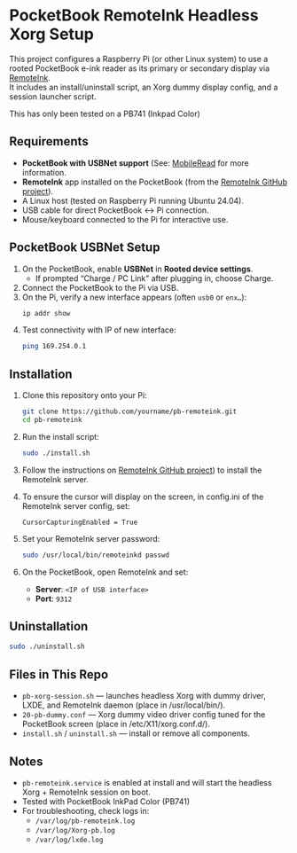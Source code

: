 # PocketBook RemoteInk Headless Xorg Setup

This project configures a Raspberry Pi (or other Linux system) to use a rooted PocketBook e-ink reader as its primary or secondary display via [RemoteInk](https://github.com/blawar/remoteink).  
It includes an install/uninstall script, an Xorg dummy display config, and a session launcher script.

This has only been tested on a PB741 (Inkpad Color) 

## Requirements

- **PocketBook with USBNet support** (See: [MobileRead](https://www.mobileread.com/forums/showthread.php?p=3921722) for more information.
- **RemoteInk** app installed on the PocketBook (from the [RemoteInk GitHub project](https://github.com/blawar/remoteink)).
- A Linux host (tested on Raspberry Pi running Ubuntu 24.04).
- USB cable for direct PocketBook ↔ Pi connection.
- Mouse/keyboard connected to the Pi for interactive use.

## PocketBook USBNet Setup

1. On the PocketBook, enable **USBNet** in **Rooted device settings**.
   - If prompted “Charge / PC Link” after plugging in, choose Charge. 
2. Connect the PocketBook to the Pi via USB.
3. On the Pi, verify a new interface appears (often `usb0` or `enx…`):
   ```bash
   ip addr show
   ```
4. Test connectivity with IP of new interface:
   ```bash
   ping 169.254.0.1
   ```

## Installation

1. Clone this repository onto your Pi:
   ```bash
   git clone https://github.com/yourname/pb-remoteink.git
   cd pb-remoteink
   ```
2. Run the install script:
   ```bash
   sudo ./install.sh
   ```
3. Follow the instructions on [RemoteInk GitHub project](https://github.com/blawar/remoteink)) to install the RemoteInk server. 
4. To ensure the cursor will display on the screen, in config.ini of the RemoteInk server config, set:
   ```
   CursorCapturingEnabled = True
   ```

4. Set your RemoteInk server password:
   ```bash
   sudo /usr/local/bin/remoteinkd passwd
   ```
4. On the PocketBook, open RemoteInk and set:
   - **Server**: `<IP of USB interface>`
   - **Port**: `9312`

## Uninstallation

```bash
sudo ./uninstall.sh
```

## Files in This Repo

- `pb-xorg-session.sh` — launches headless Xorg with dummy driver, LXDE, and RemoteInk daemon (place in /usr/local/bin/).
- `20-pb-dummy.conf` — Xorg dummy video driver config tuned for the PocketBook screen (place in /etc/X11/xorg.conf.d/).
- `install.sh` / `uninstall.sh` — install or remove all components.

## Notes

- `pb-remoteink.service` is enabled at install and will start the headless Xorg + RemoteInk session on boot.
- Tested with PocketBook InkPad Color (PB741)
- For troubleshooting, check logs in:
  - `/var/log/pb-remoteink.log`
  - `/var/log/Xorg-pb.log`
  - `/var/log/lxde.log`